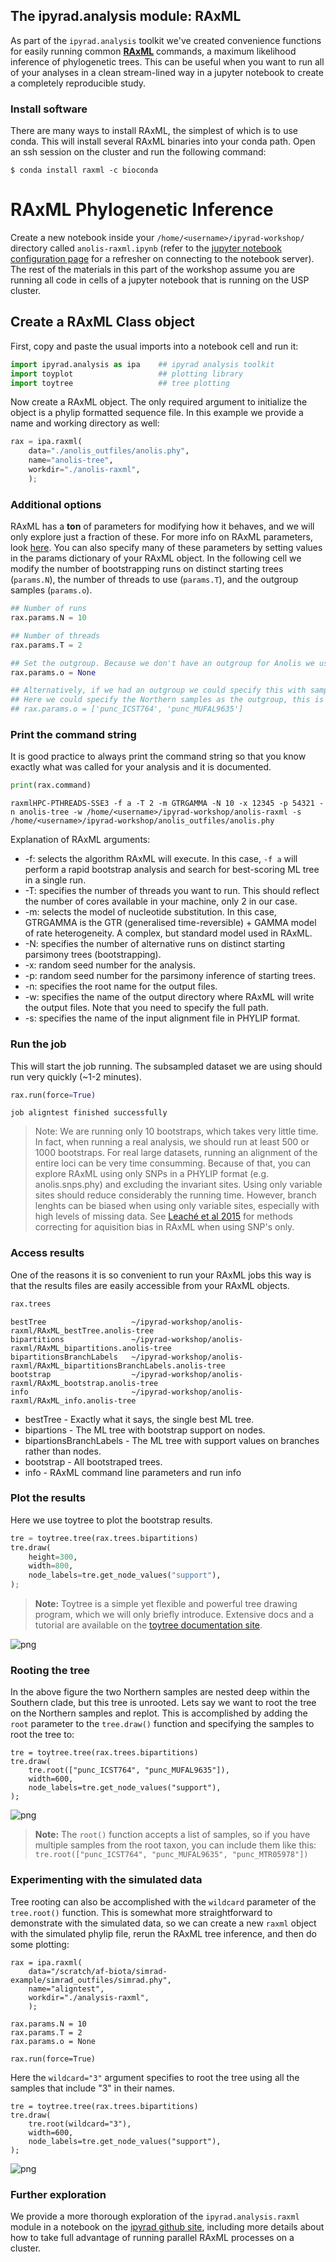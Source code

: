 
## The ipyrad.analysis module: RAxML

As part of the `ipyrad.analysis` toolkit we've created convenience functions for easily running common [**RAxML**](https://sco.h-its.org/exelixis/web/software/raxml/index.html) commands, a maximum likelihood inference of phylogenetic trees. This can be useful when you want to run all of your analyses in a clean stream-lined way in a jupyter notebook to create a completely reproducible study. 

### Install software
There are many ways to install RAxML, the simplest of which is to use conda. This will install several RAxML binaries into your conda path. Open an ssh session on the cluster and run the following command:

```
$ conda install raxml -c bioconda
```
# **RAxML** Phylogenetic Inference

Create a new notebook inside your `/home/<username>/ipyrad-workshop/` directory called `anolis-raxml.ipynb` (refer to the [jupyter notebook configuration page](Jupyter_Notebook_Setup.md) for a refresher on connecting to the notebook server). The rest of the materials in this part of the workshop assume you are running all code in cells of a jupyter notebook that is running on the USP cluster.

## Create a RAxML Class object
First, copy and paste the usual imports into a notebook cell and run it:
```python
import ipyrad.analysis as ipa    ## ipyrad analysis toolkit
import toyplot                   ## plotting library
import toytree                   ## tree plotting
```

Now create a RAxML object. The only required argument to initialize the object is a phylip formatted sequence file. In this example we provide a name and working directory as well:

```python
rax = ipa.raxml(
    data="./anolis_outfiles/anolis.phy",
    name="anolis-tree", 
    workdir="./anolis-raxml",
    );
```

### Additional options
RAxML has a **ton** of parameters for modifying how it behaves, and we will only explore just a fraction of these. For more info on RAxML parameters, look [here](https://sco.h-its.org/exelixis/resource/download/NewManual.pdf). You can also specify many of these parameters by setting values in the params dictionary of your RAxML object. In the following cell we modify the number of bootstrapping runs on distinct starting trees (`params.N`), the number of threads to use (`params.T`), and the outgroup samples (`params.o`). 

```python
## Number of runs
rax.params.N = 10

## Number of threads
rax.params.T = 2

## Set the outgroup. Because we don't have an outgroup for Anolis we use None.
rax.params.o = None 

## Alternatively, if we had an outgroup we could specify this with sample names
## Here we could specify the Northern samples as the outgroup, this is just for illustration
## rax.params.o = ['punc_ICST764', 'punc_MUFAL9635']
```

### Print the command string 
It is good practice to always print the command string so that you know exactly what was called for your analysis and it is documented. 

```python
print(rax.command)
```
    raxmlHPC-PTHREADS-SSE3 -f a -T 2 -m GTRGAMMA -N 10 -x 12345 -p 54321 -n anolis-tree -w /home/<username>/ipyrad-workshop/anolis-raxml -s /home/<username>/ipyrad-workshop/anolis_outfiles/anolis.phy
    
Explanation of RAxML arguments:
* -f: selects the algorithm RAxML will execute. In this case, `-f a` will perform a rapid bootstrap analysis and search for best-scoring ML tree in a single run.
* -T: specifies the number of threads you want to run. This should reflect the number of cores available in your machine, only 2 in our case.
* -m: selects the model of nucleotide substitution. In this case, GTRGAMMA is the GTR (generalised time-reversible) + GAMMA model of rate heterogeneity. A complex, but standard model used in RAxML.
* -N: specifies the number of alternative runs on distinct starting parsimony trees (bootstrapping).
* -x: random seed number for the analysis.
* -p: random seed number for the parsimony inference of starting trees.
* -n: specifies the root name for the output files.
* -w: specifies the name of the output directory where RAxML will write the output files. Note that you need to specify the full path.
* -s: specifies the name of the input alignment file in PHYLIP format.

### Run the job
This will start the job running. The subsampled dataset we are using should run very quickly (~1-2 minutes).

```python
rax.run(force=True)
```
    job aligntest finished successfully

> Note: We are running only 10 bootstraps, which takes very little time. In fact, when running a real analysis, we should run at least 500 or 1000 bootstraps. For real large datasets, running an alignment of the entire loci can be very time consumming. Because of that, you can explore RAxML using only SNPs in a PHYLIP format (e.g. anolis.snps.phy) and excluding the invariant sites. Using only variable sites should reduce considerably the running time. However, branch lenghts can be biased when using only variable sites, especially with high levels of missing data. See [Leaché et al 2015](https://www.ncbi.nlm.nih.gov/pubmed/26227865) for methods correcting for aquisition bias in RAxML when using SNP's only.

### Access results
One of the reasons it is so convenient to run your RAxML jobs this way is that the results files are easily accessible from your RAxML objects. 

```python
rax.trees
```
    bestTree                   ~/ipyrad-workshop/anolis-raxml/RAxML_bestTree.anolis-tree
    bipartitions               ~/ipyrad-workshop/anolis-raxml/RAxML_bipartitions.anolis-tree
    bipartitionsBranchLabels   ~/ipyrad-workshop/anolis-raxml/RAxML_bipartitionsBranchLabels.anolis-tree
    bootstrap                  ~/ipyrad-workshop/anolis-raxml/RAxML_bootstrap.anolis-tree
    info                       ~/ipyrad-workshop/anolis-raxml/RAxML_info.anolis-tree
* bestTree - Exactly what it says, the single best ML tree.
* bipartions - The ML tree with bootstrap support on nodes.
* bipartionsBranchLabels - The ML tree with support values on branches rather than nodes.
* bootstrap - All bootstraped trees.
* info - RAxML command line parameters and run info

### Plot the results
Here we use toytree to plot the bootstrap results. 

```python
tre = toytree.tree(rax.trees.bipartitions)
tre.draw(
    height=300,
    width=800,
    node_labels=tre.get_node_values("support"),
);
```
> **Note:** Toytree is a simple yet flexible and powerful tree drawing program, which we will only briefly introduce. Extensive docs and a tutorial are available on the [toytree documentation site](https://toytree.readthedocs.io/en/latest/).

![png](06_RAxML_API_files/06_RAxML_API_00_unrooted.png)

### Rooting the tree
In the above figure the two Northern samples are nested deep within the Southern clade, but this tree is unrooted. Lets say we want to root the tree on the Northern samples and replot. This is accomplished by adding the `root` parameter to the `tree.draw()` function and specifying the samples to root the tree to:
```
tre = toytree.tree(rax.trees.bipartitions)
tre.draw(
    tre.root(["punc_ICST764", "punc_MUFAL9635"]),
    width=600,
    node_labels=tre.get_node_values("support"),
);
```
![png](06_RAxML_API_files/06_RAxML_API_01_rooted.png)

> **Note:** The `root()` function accepts a list of samples, so if you have multiple samples from the root taxon, you can include them like this: `tre.root(["punc_ICST764", "punc_MUFAL9635", "punc_MTR05978"])`

### Experimenting with the simulated data
Tree rooting can also be accomplished with the `wildcard` parameter of the `tree.root()` function. This is somewhat more straightforward to demonstrate with the simulated data, so we can create a new `raxml` object with the simulated phylip file, rerun the RAxML tree inference, and then do some plotting:
```
rax = ipa.raxml(
    data="/scratch/af-biota/simrad-example/simrad_outfiles/simrad.phy",
    name="aligntest", 
    workdir="./analysis-raxml",
    );

rax.params.N = 10
rax.params.T = 2
rax.params.o = None 

rax.run(force=True)
```
Here the `wildcard="3"` argument specifies to root the tree using all the samples that include "3" in their names.
```
tre = toytree.tree(rax.trees.bipartitions)
tre.draw(
    tre.root(wildcard="3"),
    width=600,
    node_labels=tre.get_node_values("support"),
);
```
![png](06_RAxML_API_files/06_RAxML_API_02_sim_rooted.png)

### Further exploration

We provide a more thorough exploration of the `ipyrad.analysis.raxml` module in a notebook on the [ipyrad github site](https://github.com/dereneaton/ipyrad/blob/master/tests/cookbook-raxml-pedicularis.ipynb), including more details about how to take full advantage of running parallel RAxML processes on a cluster.
